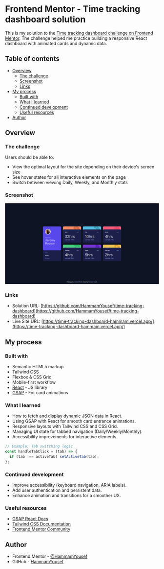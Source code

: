 # Frontend Mentor - Time tracking dashboard solution

This is my solution to the [Time tracking dashboard challenge on Frontend Mentor](https://www.frontendmentor.io/challenges/time-tracking-dashboard-UIQ7167Jw). The challenge helped me practice building a responsive React dashboard with animated cards and dynamic data.

## Table of contents

- [Overview](#overview)
  - [The challenge](#the-challenge)
  - [Screenshot](#screenshot)
  - [Links](#links)
- [My process](#my-process)
  - [Built with](#built-with)
  - [What I learned](#what-i-learned)
  - [Continued development](#continued-development)
  - [Useful resources](#useful-resources)
- [Author](#author)

## Overview

### The challenge

Users should be able to:

- View the optimal layout for the site depending on their device's screen size
- See hover states for all interactive elements on the page
- Switch between viewing Daily, Weekly, and Monthly stats

### Screenshot

![Time tracking solution](image.png)

### Links

- Solution URL: [https://github.com/HammamYousef/time-tracking-dashboard](https://github.com/HammamYousef/time-tracking-dashboard)
- Live Site URL: [https://time-tracking-dashboard-hammam.vercel.app/](https://time-tracking-dashboard-hammam.vercel.app/)

## My process

### Built with

- Semantic HTML5 markup
- Tailwind CSS
- Flexbox & CSS Grid
- Mobile-first workflow
- [React](https://reactjs.org/) - JS library
- [GSAP](https://gsap.com/) - For card animations

### What I learned

- How to fetch and display dynamic JSON data in React.
- Using GSAP with React for smooth card entrance animations.
- Responsive layouts with Tailwind CSS and CSS Grid.
- Managing UI state for tabbed navigation (Daily/Weekly/Monthly).
- Accessibility improvements for interactive elements.

```jsx
// Example: Tab switching logic
const handleTabClick = (tab) => {
  if (tab !== activeTab) setActiveTab(tab);
};
```

### Continued development

- Improve accessibility (keyboard navigation, ARIA labels).
- Add user authentication and persistent data.
- Enhance animation and transitions for a smoother UX.

### Useful resources

- [GSAP React Docs](https://gsap.com/resources/react/)
- [Tailwind CSS Documentation](https://tailwindcss.com/docs)
- [Frontend Mentor Community](https://www.frontendmentor.io/community)

## Author

- Frontend Mentor - [@HammamYousef](https://www.frontendmentor.io/profile/HammamYousef)
- GitHub - [HammamYousef](https://github.com/HammamYousef)
